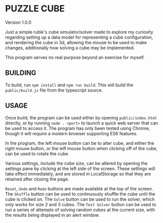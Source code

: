 PUZZLE CUBE
===========
Version 1.0.0

Just a simple rubik's cube simulator/solver made to explore my curiosity
regarding setting up a data model for representing a cube configuration, and
rendering the cube in 3d, allowing the mouse to be used to make changes,
additionally how solving a cube may be implemented.

This program serves no real purpose beyond an exercise for myself.

BUILDING
--------

To build, run `npm install` and `npm run build`. This will build the
`public/build.js` file from the typescript source.

USAGE
-----

Once build, the program can be used either by opening `public/index.html`
directly, or by running `node . <port>` to launch a quick web server that can
be used to access it. The program has only been tested using Chrome, though it
will require a modern browser supporting ES6 features.

In the program, the left mouse button can be to alter cube, and either the
right mouse button, or the left mouse button when clicking off of the cube, can
be used to rotate the cube.

Various settings, include the cube size, can be altered by opening the settings
pane by clicking at the left side of the screen. These settings will take
effect immediately, and are stored in LocalStorage so that they are retained
after closing the page.

`Reset`, `Undo` and `Redo` buttons are made available at the top of the screen.
The `Shuffle` button can be used to continuously shuffle the cube until the
cube is clicked on. The `Solve` button can be used to run the solver, which
only works for size 2 and 3 cubes. The `Test Solver` button can be used to run
a series of attempts of solving random cubes at the current size, with the
results being displayed in an alert window.
